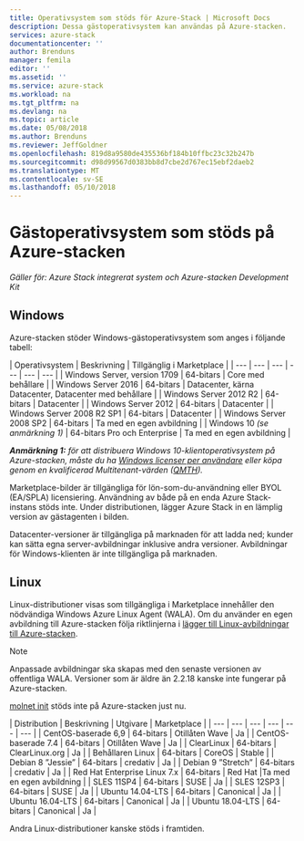 ```yaml
---
title: Operativsystem som stöds för Azure-Stack | Microsoft Docs
description: Dessa gästoperativsystem kan användas på Azure-stacken.
services: azure-stack
documentationcenter: ''
author: Brenduns
manager: femila
editor: ''
ms.assetid: ''
ms.service: azure-stack
ms.workload: na
ms.tgt_pltfrm: na
ms.devlang: na
ms.topic: article
ms.date: 05/08/2018
ms.author: Brenduns
ms.reviewer: JeffGoldner
ms.openlocfilehash: 819d8a9580de435536bf184b10ffbc23c32b247b
ms.sourcegitcommit: d98d99567d0383bb8d7cbe2d767ec15ebf2daeb2
ms.translationtype: MT
ms.contentlocale: sv-SE
ms.lasthandoff: 05/10/2018
---
```

# <a name="guest-operating-systems-supported-on-azure-stack"></a>Gästoperativsystem som stöds på Azure-stacken

*Gäller för: Azure Stack integrerat system och Azure-stacken Development Kit*

## <a name="windows"></a>Windows

Azure-stacken stöder Windows-gästoperativsystem som anges i följande tabell:

| Operativsystem | Beskrivning | Tillgänglig i Marketplace |
| --- | --- | --- | --- | --- | --- |
| Windows Server, version 1709 | 64-bitars | Core med behållare |
| Windows Server 2016 | 64-bitars |  Datacenter, kärna Datacenter, Datacenter med behållare |
| Windows Server 2012 R2 | 64-bitars |  Datacenter |
| Windows Server 2012 | 64-bitars |  Datacenter |
| Windows Server 2008 R2 SP1 | 64-bitars |  Datacenter |
| Windows Server 2008 SP2 | 64-bitars |  Ta med en egen avbildning |
| Windows 10 *(se anmärkning 1)* | 64-bitars Pro och Enterprise | Ta med en egen avbildning |

***Anmärkning 1:*** *för att distribuera Windows 10-klientoperativsystem på Azure-stacken, måste du ha [Windows licenser per användare](https://www.microsoft.com/Licensing/product-licensing/windows10.aspx) eller köpa genom en kvalificerad Multitenant-värden ([QMTH](https://www.microsoft.com/CloudandHosting/licensing_sca.aspx)).*

Marketplace-bilder är tillgängliga för lön-som-du-användning eller BYOL (EA/SPLA) licensiering. Användning av både på en enda Azure Stack-instans stöds inte. Under distributionen, lägger Azure Stack in en lämplig version av gästagenten i bilden.

 Datacenter-versioner är tillgängliga på marknaden för att ladda ned; kunder kan sätta egna server-avbildningar inklusive andra versioner. Avbildningar för Windows-klienten är inte tillgängliga på marknaden.

## <a name="linux"></a>Linux

Linux-distributioner visas som tillgängliga i Marketplace innehåller den nödvändiga Windows Azure Linux Agent (WALA). Om du använder en egen avbildning till Azure-stacken följa riktlinjerna i [lägger till Linux-avbildningar till Azure-stacken](azure-stack-linux.md).

> [!NOTE]
> Anpassade avbildningar ska skapas med den senaste versionen av offentliga WALA. Versioner som är äldre än 2.2.18 kanske inte fungerar på Azure-stacken.
>
> [molnet init](https://cloud-init.io/) stöds inte på Azure-stacken just nu.

| Distribution | Beskrivning | Utgivare | Marketplace |
| --- | --- | --- | --- | --- | --- |
| CentOS-baserade 6,9 | 64-bitars | Otillåten Wave | Ja |
| CentOS-baserade 7.4 | 64-bitars | Otillåten Wave | Ja |
| ClearLinux | 64-bitars | ClearLinux.org | Ja |
| Behållaren Linux |  64-bitars | CoreOS | Stable |
| Debian 8 ”Jessie” | 64-bitars | credativ |  Ja |
| Debian 9 ”Stretch” | 64-bitars | credativ | Ja |
| Red Hat Enterprise Linux 7.x | 64-bitars | Red Hat |Ta med en egen avbildning |
| SLES 11SP4 | 64-bitars | SUSE | Ja |
| SLES 12SP3 | 64-bitars | SUSE | Ja |
| Ubuntu 14.04-LTS | 64-bitars | Canonical | Ja |
| Ubuntu 16.04-LTS | 64-bitars | Canonical | Ja |
| Ubuntu 18.04-LTS | 64-bitars | Canonical | Ja |

Andra Linux-distributioner kanske stöds i framtiden.
